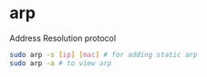 # arp

Address Resolution protocol

```bash
sudo arp -s [ip] [mac] # for adding static arp
sudo arp -a # to view arp
```

